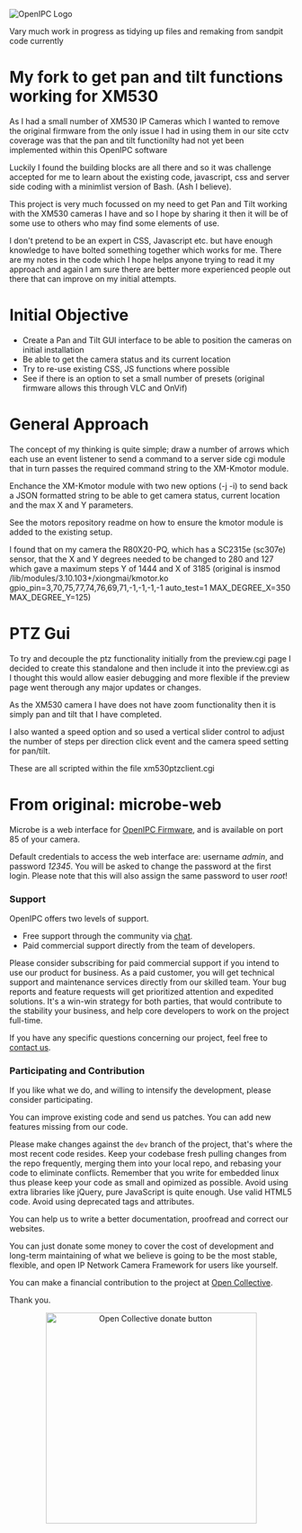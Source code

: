 ![OpenIPC Logo](https://cdn.themactep.com/images/logo_openipc.png)

Vary much work in progress as tidying up files and remaking from sandpit code currently


My fork to get pan and tilt functions working for XM530
===========================================================================

As I had a small number of XM530 IP Cameras which I wanted to remove the 
original firmware from the only issue I had in using them in our site cctv 
coverage was that the pan and tilt functionilty had not yet been implemented 
within this OpenIPC software

Luckily I found the building blocks are all there and so it was challenge accepted for 
me to learn about the existing code, javascript, css and server side coding with 
a minimlist version of Bash. (Ash I believe).

This project is very much focussed on my need to get Pan and Tilt working with
the XM530 cameras I have and so I hope by sharing it then it will be of some use 
to others who may find some elements of use.

I don't pretend to be an expert in CSS, Javascript etc. but have enough knowledge to have
bolted something together which works for me. There are my notes in the code which I hope
helps anyone trying to read it my approach and again I am sure there are better more
experienced people out there that can improve on my initial attempts. 

Initial Objective
=================
- Create a Pan and Tilt GUI interface to be able to position the cameras on initial installation
- Be able to get the camera status and its current location
- Try to re-use existing CSS, JS functions where possible
- See if there is an option to set a small number of presets (original firmware allows this through VLC and OnVif)

General Approach
================
The concept of my thinking is quite simple; draw a number of arrows which each use an event listener to send a command
to a server side cgi module that in turn passes the required command string to the XM-Kmotor module.

Enchance the XM-Kmotor module with two new options (-j -i) to send back a JSON formatted string to be able to get camera
status, current location and the max X and Y parameters.

See the motors repository readme on how to ensure the kmotor module is added to the existing setup.

I found that on my camera the R80X20-PQ, which has a SC2315e (sc307e) sensor, that the X and Y degrees needed to be changed
to 280 and 127 which gave a maximum steps Y of 1444 and X of 3185 
(original is insmod /lib/modules/3.10.103\+/xiongmai/kmotor.ko gpio_pin=3,70,75,77,74,76,69,71,-1,-1,-1,-1 auto_test=1 MAX_DEGREE_X=350 MAX_DEGREE_Y=125)

PTZ Gui
=======
To try and decouple the ptz functionality initially from the preview.cgi page I decided to create this standalone and then include it into the preview.cgi as I thought this would allow easier debugging and more flexible if the preview page went therough any major updates or changes.

As the XM530 camera I have does not have zoom functionality then it is simply pan and tilt that I have completed.

I also wanted a speed option and so used a vertical slider control to adjust the number of steps per direction click event and the camera speed setting for pan/tilt.   

These are all scripted within the file xm530ptzclient.cgi




From original:
microbe-web
===========

Microbe is a web interface for [OpenIPC Firmware][openipcfw],
and is available on port 85 of your camera.

Default credentials to access the web interface are: username _admin_, and
password _12345_. You will be asked to change the password at the first login.
Please note that this will also assign the same password to user _root_!

### Support

OpenIPC offers two levels of support.

- Free support through the community via [chat][telegram].
- Paid commercial support directly from the team of developers.

Please consider subscribing for paid commercial support if you intend to use our
product for business. As a paid customer, you will get technical support and
maintenance services directly from our skilled team. Your bug reports and
feature requests will get prioritized attention and expedited solutions. It's a
win-win strategy for both parties, that would contribute to the stability your
business, and help core developers to work on the project full-time.

If you have any specific questions concerning our project, feel free to
[contact us](mailto:dev@openipc.org).

### Participating and Contribution

If you like what we do, and willing to intensify the development, please
consider participating.

You can improve existing code and send us patches. You can add new features
missing from our code.

Please make changes against the `dev` branch of the project, that's where the
most recent code resides. Keep your codebase fresh pulling changes from the
repo frequently, merging them into your local repo, and rebasing your code to
eliminate conflicts. Remember that you write for embedded linux thus please keep
your code as small and opimized as possible. Avoid using extra libraries like
jQuery, pure JavaScript is quite enough. Use valid HTML5 code. Avoid using
deprecated tags and attributes.

You can help us to write a better documentation, proofread and correct our
websites.

You can just donate some money to cover the cost of development and long-term
maintaining of what we believe is going to be the most stable, flexible, and
open IP Network Camera Framework for users like yourself.

You can make a financial contribution to the project at [Open Collective][oc].

Thank you.

<p style="text-align:center"><a href="https://opencollective.com/openipc/contribute/backer-14335/checkout" target="_blank"><img src="https://opencollective.com/webpack/donate/button@2x.png?color=blue" width="375" alt="Open Collective donate button"></a></p>

[openipcfw]: https://github.com/OpenIPC/firmware
[haserl]: http://haserl.sourceforge.net/
[iso639]: https://en.wikipedia.org/wiki/List_of_ISO_639-1_codes
[wiki]: https://github.com/OpenIPC/firmware/wiki/microbe-web
[telegram]: https://openipc.org/#telegram-chat-groups
[oc]: https://opencollective.com/openipc/contribute/backer-14335/checkout
[pp]: https://www.paypal.com/donate/?hosted_button_id=C6F7UJLA58MBS
